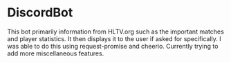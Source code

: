 # DiscordBot

This bot primarily information from HLTV.org such as the important matches and player statistics.
It then displays it to the user if asked for specifically.
I was able to do this using request-promise and cheerio.
Currently trying to add more miscellaneous features.
